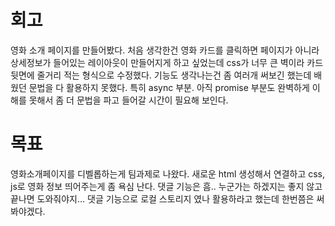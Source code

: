 # 회고

영화 소개 페이지를 만들어봤다.
처음 생각한건 영화 카드를 클릭하면 페이지가 아니라 상세정보가 들어있는 레이아웃이 만들어지게 하고 싶었는데 css가 너무 큰 벽이라 카드 뒷면에 줄거리 적는 형식으로 수정했다.
기능도 생각나는건 좀 여러개 써보긴 했는데 배웠던 문법을 다 활용하지 못했다.
특히 async 부분. 아직 promise 부분도 완벽하게 이해를 못해서 좀 더 문법을 파고 들어갈 시간이 필요해 보인다. 


# 목표

영화소개페이지를 디벨롭하는게 팀과제로 나왔다.
새로운 html 생성해서 연결하고 css, js로 영화 정보 띄어주는게 좀 욕심 난다.
댓글 기능은 흠.. 누군가는 하겠지는 좋지 않고 끝나면 도와줘야지... 
댓글 기능으로 로컬 스토리지 였나 활용하라고 했는데 한번쯤은 써봐야겠다.